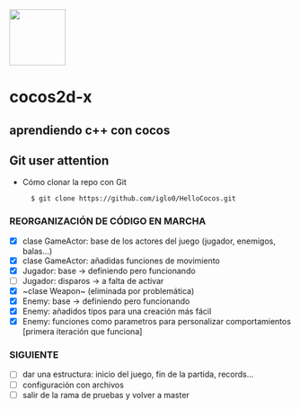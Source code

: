 <img src="http://www.cocos2d-x.org/attachments/801/cocos2dx_portrait.png" width=100>

# cocos2d-x
## aprendiendo c++ con cocos

Git user attention
-----------------------

* Cómo clonar la repo con Git

        $ git clone https://github.com/iglo0/HelloCocos.git


### REORGANIZACIÓN DE CÓDIGO EN MARCHA

- [x] clase GameActor: base de los actores del juego (jugador, enemigos, balas...)
- [x] clase GameActor: añadidas funciones de movimiento
- [x] Jugador: base -> definiendo pero funcionando
- [ ] Jugador: disparos -> a falta de activar
- [x] ~clase Weapon~ (eliminada por problemática)
- [x] Enemy: base -> definiendo pero funcionando
- [x] Enemy: añadidos tipos para una creación más fácil
- [x] Enemy: funciones como parametros para personalizar comportamientos [primera iteración que funciona]

### SIGUIENTE
- [ ] dar una estructura: inicio del juego, fin de la partida, records...
- [ ] configuración con archivos
- [ ] salir de la rama de pruebas y volver a master
